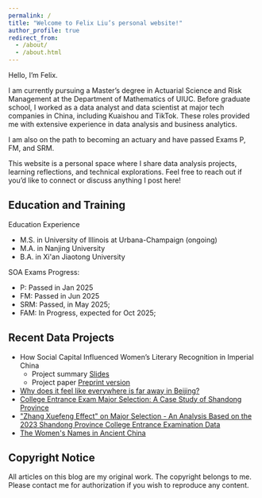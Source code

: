 ```yaml
---
permalink: /
title: "Welcome to Felix Liu’s personal website!"
author_profile: true
redirect_from: 
  - /about/
  - /about.html
---
```


Hello, I’m Felix.

I am currently pursuing a Master’s degree in Actuarial Science and Risk Management at the Department of Mathematics of UIUC. Before graduate school, I worked as a data analyst and data scientist at major tech companies in China, including Kuaishou and TikTok. These roles provided me with extensive experience in data analysis and business analytics.

I am also on the path to becoming an actuary and have passed Exams P, FM, and SRM.

This website is a personal space where I share data analysis projects, learning reflections, and technical explorations. Feel free to reach out if you’d like to connect or discuss anything I post here!

## Education and Training

Education Experience

- M.S. in University of Illinois at Urbana-Champaign (ongoing)
- M.A. in Nanjing University
- B.A. in Xi'an Jiaotong University

SOA Exams Progress: 

- P: Passed in Jan 2025
- FM: Passed in Jun 2025
- SRM: Passed, in May 2025;
- FAM: In Progress, expected for Oct 2025;

## Recent Data Projects

- How Social Capital Influenced Women’s Literary Recognition in Imperial China
  - Project summary [Slides](http://dx.doi.org/10.2139/ssrn.5126209)
  - Project paper [Preprint version](http://dx.doi.org/10.2139/ssrn.5072945)
- [Why does it feel like everywhere is far away in Beijing?](/portfolio/2023-08-29-beijing/)
- [College Entrance Exam Major Selection: A Case Study of Shandong Province](/portfolio/2024-07-04-gaokao2/)
- ["Zhang Xuefeng Effect" on Major Selection - An Analysis Based on the 2023 Shandong Province College Entrance Examination Data](/portfolio/2023-08-10-gaokao/)
- [The Women's Names in Ancient China](/portfolio/2022-03-06-women/)

## Copyright Notice

All articles on this blog are my original work. The copyright belongs to me. Please contact me for authorization if you wish to reproduce any content.
